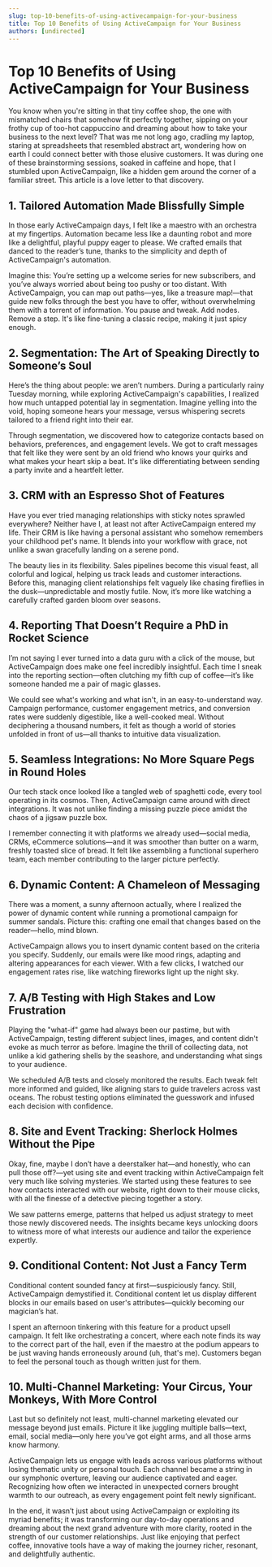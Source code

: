 ```yaml
---
slug: top-10-benefits-of-using-activecampaign-for-your-business
title: Top 10 Benefits of Using ActiveCampaign for Your Business
authors: [undirected]
---
```



# Top 10 Benefits of Using ActiveCampaign for Your Business

You know when you're sitting in that tiny coffee shop, the one with mismatched chairs that somehow fit perfectly together, sipping on your frothy cup of too-hot cappuccino and dreaming about how to take your business to the next level? That was me not long ago, cradling my laptop, staring at spreadsheets that resembled abstract art, wondering how on earth I could connect better with those elusive customers. It was during one of these brainstorming sessions, soaked in caffeine and hope, that I stumbled upon ActiveCampaign, like a hidden gem around the corner of a familiar street. This article is a love letter to that discovery.

## 1. **Tailored Automation Made Blissfully Simple**

In those early ActiveCampaign days, I felt like a maestro with an orchestra at my fingertips. Automation became less like a daunting robot and more like a delightful, playful puppy eager to please. We crafted emails that danced to the reader’s tune, thanks to the simplicity and depth of ActiveCampaign's automation. 

Imagine this: You’re setting up a welcome series for new subscribers, and you’ve always worried about being too pushy or too distant. With ActiveCampaign, you can map out paths—yes, like a treasure map!—that guide new folks through the best you have to offer, without overwhelming them with a torrent of information. You pause and tweak. Add nodes. Remove a step. It's like fine-tuning a classic recipe, making it just spicy enough.

## 2. **Segmentation: The Art of Speaking Directly to Someone’s Soul**

Here’s the thing about people: we aren’t numbers. During a particularly rainy Tuesday morning, while exploring ActiveCampaign's capabilities, I realized how much untapped potential lay in segmentation. Imagine yelling into the void, hoping someone hears your message, versus whispering secrets tailored to a friend right into their ear. 

Through segmentation, we discovered how to categorize contacts based on behaviors, preferences, and engagement levels. We got to craft messages that felt like they were sent by an old friend who knows your quirks and what makes your heart skip a beat. It's like differentiating between sending a party invite and a heartfelt letter.

## 3. **CRM with an Espresso Shot of Features**

Have you ever tried managing relationships with sticky notes sprawled everywhere? Neither have I, at least not after ActiveCampaign entered my life. Their CRM is like having a personal assistant who somehow remembers your childhood pet's name. It blends into your workflow with grace, not unlike a swan gracefully landing on a serene pond.

The beauty lies in its flexibility. Sales pipelines become this visual feast, all colorful and logical, helping us track leads and customer interactions. Before this, managing client relationships felt vaguely like chasing fireflies in the dusk—unpredictable and mostly futile. Now, it’s more like watching a carefully crafted garden bloom over seasons.

## 4. **Reporting That Doesn’t Require a PhD in Rocket Science**

I’m not saying I ever turned into a data guru with a click of the mouse, but ActiveCampaign does make one feel incredibly insightful. Each time I sneak into the reporting section—often clutching my fifth cup of coffee—it’s like someone handed me a pair of magic glasses.

We could see what's working and what isn't, in an easy-to-understand way. Campaign performance, customer engagement metrics, and conversion rates were suddenly digestible, like a well-cooked meal. Without deciphering a thousand numbers, it felt as though a world of stories unfolded in front of us—all thanks to intuitive data visualization.

## 5. **Seamless Integrations: No More Square Pegs in Round Holes**

Our tech stack once looked like a tangled web of spaghetti code, every tool operating in its cosmos. Then, ActiveCampaign came around with direct integrations. It was not unlike finding a missing puzzle piece amidst the chaos of a jigsaw puzzle box.

I remember connecting it with platforms we already used—social media, CRMs, eCommerce solutions—and it was smoother than butter on a warm, freshly toasted slice of bread. It felt like assembling a functional superhero team, each member contributing to the larger picture perfectly.

## 6. **Dynamic Content: A Chameleon of Messaging**

There was a moment, a sunny afternoon actually, where I realized the power of dynamic content while running a promotional campaign for summer sandals. Picture this: crafting one email that changes based on the reader—hello, mind blown. 

ActiveCampaign allows you to insert dynamic content based on the criteria you specify. Suddenly, our emails were like mood rings, adapting and altering appearances for each viewer. With a few clicks, I watched our engagement rates rise, like watching fireworks light up the night sky.

## 7. **A/B Testing with High Stakes and Low Frustration**

Playing the "what-if" game had always been our pastime, but with ActiveCampaign, testing different subject lines, images, and content didn't evoke as much terror as before. Imagine the thrill of collecting data, not unlike a kid gathering shells by the seashore, and understanding what sings to your audience.

We scheduled A/B tests and closely monitored the results. Each tweak felt more informed and guided, like aligning stars to guide travelers across vast oceans. The robust testing options eliminated the guesswork and infused each decision with confidence.

## 8. **Site and Event Tracking: Sherlock Holmes Without the Pipe**

Okay, fine, maybe I don’t have a deerstalker hat—and honestly, who can pull those off?—yet using site and event tracking within ActiveCampaign felt very much like solving mysteries. We started using these features to see how contacts interacted with our website, right down to their mouse clicks, with all the finesse of a detective piecing together a story.

We saw patterns emerge, patterns that helped us adjust strategy to meet those newly discovered needs. The insights became keys unlocking doors to witness more of what interests our audience and tailor the experience expertly.

## 9. **Conditional Content: Not Just a Fancy Term**

Conditional content sounded fancy at first—suspiciously fancy. Still, ActiveCampaign demystified it. Conditional content let us display different blocks in our emails based on user's attributes—quickly becoming our magician’s hat.

I spent an afternoon tinkering with this feature for a product upsell campaign. It felt like orchestrating a concert, where each note finds its way to the correct part of the hall, even if the maestro at the podium appears to be just waving hands erroneously around (uh, that's me). Customers began to feel the personal touch as though written just for them.

## 10. **Multi-Channel Marketing: Your Circus, Your Monkeys, With More Control**

Last but so definitely not least, multi-channel marketing elevated our message beyond just emails. Picture it like juggling multiple balls—text, email, social media—only here you’ve got eight arms, and all those arms know harmony.

ActiveCampaign lets us engage with leads across various platforms without losing thematic unity or personal touch. Each channel became a string in our symphonic overture, leaving our audience captivated and eager. Recognizing how often we interacted in unexpected corners brought warmth to our outreach, as every engagement point felt newly significant.

In the end, it wasn’t just about using ActiveCampaign or exploiting its myriad benefits; it was transforming our day-to-day operations and dreaming about the next grand adventure with more clarity, rooted in the strength of our customer relationships. Just like enjoying that perfect coffee, innovative tools have a way of making the journey richer, resonant, and delightfully authentic.